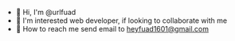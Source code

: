 - 👋 Hi, I'm @urlfuad
- 👀 I'm interested web developer, if looking to collaborate with me 
- 👀 How to reach me send email to heyfuad1601@gmail.com

<!---
urlfuad/urlfuad is a ✨ special ✨ repository because its `README.md` (this file) appears on your GitHub profile.
You can click the Preview link to take a look at your changes.
--->
